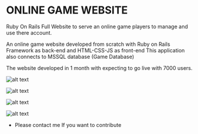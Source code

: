# ONLINE GAME WEBSITE
Ruby On Rails Full Website to serve an online game players to manage and use there account.

An online game website developed from scratch with Ruby on Rails Framework as back-end and HTML-CSS-JS as front-end
This application also connects to MSSQL database (Game Database)

The website developed in 1 month with expecting to go live with 7000 users.

![alt text](https://agora-file-storage-prod.s3-us-west-1.amazonaws.com/profile/portfolio/attachment/7184380891367839601?response-content-disposition=inline%3B%20filename%3D%22Capture6.PNG%22%3B%20filename%2A%3Dutf-8%27%27Capture6.PNG&X-Amz-Security-Token=FQoGZXIvYXdzEMX%2F%2F%2F%2F%2F%2F%2F%2F%2F%2FwEaDN1Tcvm10hwrnT74DiK3AwqoY7iX%2FhUAhF608FsdnMlDyg%2BH85XT%2FwwMVaaIn5faHXXYJR5H3mDCXxa2u9Qep9QZzll1QG4j4wJqMGfLieAdeB9hSA8SRUPySsvg%2BnuNRQJtw1bn0rFC9KLYFuC30DYp6lqKnGadHmk9VwlLZyDqllZQqYlVBos88qpaLNGPgHQy%2Fk30L8WICUZXR0yCjdb8EOE%2FP4NgGB7MRMi0dZYtvPJlSBEpYnR3qQH925qW3tFd7mSASRaCTjXqa0aa5iA88uAMxUTcV9xTZUd5f3Bw75VTDhPGTZvTmAUhifrdQdBU9KZ2Pu1LM8cTB8TBjHUd4a%2BOk8w%2FwkXsc5yeJ47r3bntPOlU4ecakeUHzUDrOcpvfE7nk1D4PxcDqbCQgQ4qGN%2F%2BggESZ%2FD49%2FCkBZjY8fTFOc380XwBCMg9gsLapzctPnPOgxXvtueREqpPJcCMk%2FNhLnAvX5FowUyytEwWADSWAHL%2FG4l00BMohlF9pN6kLasbLdJJvrZsCC%2FJ%2FLKmACv5f72fBE3rG%2Fu3gd4Df2i3BC9SBdboY1jRJQ%2FK66yb1i%2B5uEmG51OA3YZFveOY4A64uDMo2vCf4wU%3D&X-Amz-Algorithm=AWS4-HMAC-SHA256&X-Amz-Date=20190216T132307Z&X-Amz-SignedHeaders=host&X-Amz-Expires=900&X-Amz-Credential=ASIA2YR6PYW5YOJL27GX%2F20190216%2Fus-west-1%2Fs3%2Faws4_request&X-Amz-Signature=99d7e59d60102f0532b792fab0b691e1c0f7cc0c0bec0f07cd1ea842509d6324)



![alt text](https://agora-file-storage-prod.s3-us-west-1.amazonaws.com/profile/portfolio/attachment/1618668270456939601?response-content-disposition=inline%3B%20filename%3D%22Capture13.PNG%22%3B%20filename%2A%3Dutf-8%27%27Capture13.PNG&X-Amz-Security-Token=FQoGZXIvYXdzEMf%2F%2F%2F%2F%2F%2F%2F%2F%2F%2FwEaDN3LuwZd2uA6uzWRniK3A3klGp%2FRielmULuPzlqwHwqQGmtLL4u32Yyo48yfr2mVAmOdlL%2F21bqPWGnhl3x%2BXiuCtK%2FAZqQFj92d4HSSGCqjrDXC0y%2BzV2QraSNK0WAuHOR1DrAyyKKfN4wXUD1zDurnhmczadopTsLX3CAatnAZmh9aNN9YqpIZkKcCibF%2BCxnN94Ge8I5adie0WOOvUdtxHBPR0%2BzIvXTbkQ1KFek%2FrPIUKUiLo2TINRPVnVsrL2UXEepcTyubX%2FxotrVbZV8VP6x2%2BVMGt%2BPexHcp%2FiwnL9wOhWoZgAoeyU90%2FFjfPQzFiUfwYKW2mrhRvcYCELNUY5s4Vy7VlliRzIUAUMzB%2BAxFiqTwdi5TJHHa8Gev1TFAuKdNOHRzmDzCpaW%2FMwQtT%2FHMH4YWA16dbU3%2F%2BZKrk0aP2wsWfpkR%2FMCATTozksIS0qrUU8eFtAtVYMmV5%2BM%2BIfTurO5RUVKmvuGqWf%2BVc9d6xPbsuhskE%2FNAESy5Ddp84n9g%2BMTBbU44k8l3VcUFkp4uJmzPcOiwtu%2BU94D5FBAbaX8jr5pe61rXjAQgd0vHVSHg3IKm9meufn6AykbDPHcAZq8oypqg4wU%3D&X-Amz-Algorithm=AWS4-HMAC-SHA256&X-Amz-Date=20190216T133753Z&X-Amz-SignedHeaders=host&X-Amz-Expires=900&X-Amz-Credential=ASIA2YR6PYW5STFGEWPE%2F20190216%2Fus-west-1%2Fs3%2Faws4_request&X-Amz-Signature=fe16341ec7ab063fbf4cc2076a1014482022bea867166fe12a775e10096e9953)

![alt text](https://agora-file-storage-prod.s3-us-west-1.amazonaws.com/profile/portfolio/attachment/5471595876014939601?response-content-disposition=inline%3B%20filename%3D%22Capture3.PNG%22%3B%20filename%2A%3Dutf-8%27%27Capture3.PNG&X-Amz-Security-Token=FQoGZXIvYXdzEMX%2F%2F%2F%2F%2F%2F%2F%2F%2F%2FwEaDN1Tcvm10hwrnT74DiK3AwqoY7iX%2FhUAhF608FsdnMlDyg%2BH85XT%2FwwMVaaIn5faHXXYJR5H3mDCXxa2u9Qep9QZzll1QG4j4wJqMGfLieAdeB9hSA8SRUPySsvg%2BnuNRQJtw1bn0rFC9KLYFuC30DYp6lqKnGadHmk9VwlLZyDqllZQqYlVBos88qpaLNGPgHQy%2Fk30L8WICUZXR0yCjdb8EOE%2FP4NgGB7MRMi0dZYtvPJlSBEpYnR3qQH925qW3tFd7mSASRaCTjXqa0aa5iA88uAMxUTcV9xTZUd5f3Bw75VTDhPGTZvTmAUhifrdQdBU9KZ2Pu1LM8cTB8TBjHUd4a%2BOk8w%2FwkXsc5yeJ47r3bntPOlU4ecakeUHzUDrOcpvfE7nk1D4PxcDqbCQgQ4qGN%2F%2BggESZ%2FD49%2FCkBZjY8fTFOc380XwBCMg9gsLapzctPnPOgxXvtueREqpPJcCMk%2FNhLnAvX5FowUyytEwWADSWAHL%2FG4l00BMohlF9pN6kLasbLdJJvrZsCC%2FJ%2FLKmACv5f72fBE3rG%2Fu3gd4Df2i3BC9SBdboY1jRJQ%2FK66yb1i%2B5uEmG51OA3YZFveOY4A64uDMo2vCf4wU%3D&X-Amz-Algorithm=AWS4-HMAC-SHA256&X-Amz-Date=20190216T132311Z&X-Amz-SignedHeaders=host&X-Amz-Expires=900&X-Amz-Credential=ASIA2YR6PYW5YOJL27GX%2F20190216%2Fus-west-1%2Fs3%2Faws4_request&X-Amz-Signature=e31a3aba938f871584a4e94d5b01cbb770cca26465d071dfc06556254a725e82)

![alt text](https://agora-file-storage-prod.s3-us-west-1.amazonaws.com/profile/portfolio/attachment/3958782994898939601?response-content-disposition=inline%3B%20filename%3D%22Capture15.PNG%22%3B%20filename%2A%3Dutf-8%27%27Capture15.PNG&X-Amz-Security-Token=FQoGZXIvYXdzEMf%2F%2F%2F%2F%2F%2F%2F%2F%2F%2FwEaDN3LuwZd2uA6uzWRniK3A3klGp%2FRielmULuPzlqwHwqQGmtLL4u32Yyo48yfr2mVAmOdlL%2F21bqPWGnhl3x%2BXiuCtK%2FAZqQFj92d4HSSGCqjrDXC0y%2BzV2QraSNK0WAuHOR1DrAyyKKfN4wXUD1zDurnhmczadopTsLX3CAatnAZmh9aNN9YqpIZkKcCibF%2BCxnN94Ge8I5adie0WOOvUdtxHBPR0%2BzIvXTbkQ1KFek%2FrPIUKUiLo2TINRPVnVsrL2UXEepcTyubX%2FxotrVbZV8VP6x2%2BVMGt%2BPexHcp%2FiwnL9wOhWoZgAoeyU90%2FFjfPQzFiUfwYKW2mrhRvcYCELNUY5s4Vy7VlliRzIUAUMzB%2BAxFiqTwdi5TJHHa8Gev1TFAuKdNOHRzmDzCpaW%2FMwQtT%2FHMH4YWA16dbU3%2F%2BZKrk0aP2wsWfpkR%2FMCATTozksIS0qrUU8eFtAtVYMmV5%2BM%2BIfTurO5RUVKmvuGqWf%2BVc9d6xPbsuhskE%2FNAESy5Ddp84n9g%2BMTBbU44k8l3VcUFkp4uJmzPcOiwtu%2BU94D5FBAbaX8jr5pe61rXjAQgd0vHVSHg3IKm9meufn6AykbDPHcAZq8oypqg4wU%3D&X-Amz-Algorithm=AWS4-HMAC-SHA256&X-Amz-Date=20190216T133935Z&X-Amz-SignedHeaders=host&X-Amz-Expires=900&X-Amz-Credential=ASIA2YR6PYW5STFGEWPE%2F20190216%2Fus-west-1%2Fs3%2Faws4_request&X-Amz-Signature=4998c43e576c0d129c74b775c175a6e16b95148e7f99f588dd6426f872adfc1e)





- Please contact me If you want to contribute 
